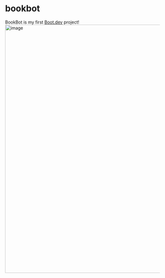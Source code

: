 # bookbot

BookBot is my first [Boot.dev](https://www.boot.dev) project!
<img width="747" height="810" alt="image" src="https://github.com/user-attachments/assets/d7c1cff3-4194-4d69-ba75-60f1bcf30463" />
